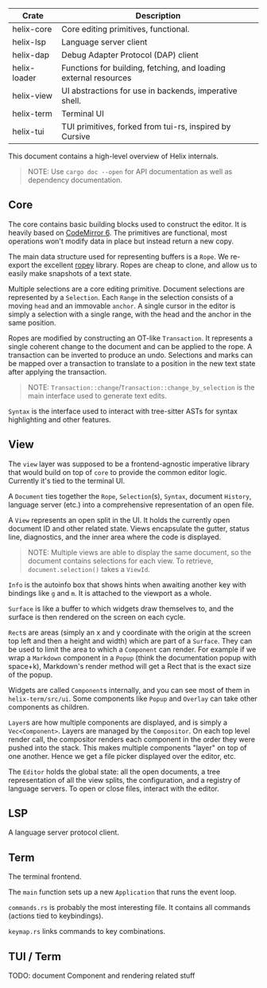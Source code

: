 | Crate        | Description                                                      |
| ------------ | ---------------------------------------------------------------- |
| helix-core   | Core editing primitives, functional.                             |
| helix-lsp    | Language server client                                           |
| helix-dap    | Debug Adapter Protocol (DAP) client                              |
| helix-loader | Functions for building, fetching, and loading external resources |
| helix-view   | UI abstractions for use in backends, imperative shell.           |
| helix-term   | Terminal UI                                                      |
| helix-tui    | TUI primitives, forked from tui-rs, inspired by Cursive          |

This document contains a high-level overview of Helix internals.

> NOTE: Use `cargo doc --open` for API documentation as well as dependency
> documentation.

## Core

The core contains basic building blocks used to construct the editor.
It is heavily based on [CodeMirror 6](https://codemirror.net/6/docs/).
The primitives are functional, most operations won't modify data in place but instead return a new copy.

The main data structure used for representing buffers is a `Rope`.
We re-export the excellent [ropey](https://github.com/cessen/ropey) library.
Ropes are cheap to clone, and allow us to easily make snapshots of a text state.

Multiple selections are a core editing primitive.
Document selections are represented by a `Selection`.
Each `Range` in the selection consists of a moving `head` and an immovable `anchor`.
A single cursor in the editor is simply a selection with a single range, with the head and the anchor in the same position.

Ropes are modified by constructing an OT-like `Transaction`.
It represents a single coherent change to the document and can be applied to the rope.
A transaction can be inverted to produce an undo.
Selections and marks can be mapped over a transaction to translate to a position in the new text state after applying the transaction.

> NOTE: `Transaction::change`/`Transaction::change_by_selection` is the main
> interface used to generate text edits.

`Syntax` is the interface used to interact with tree-sitter ASTs for syntax highlighting and other features.

## View

The `view` layer was supposed to be a frontend-agnostic imperative library that would build on top of `core` to provide the common editor logic.
Currently it's tied to the terminal UI.

A `Document` ties together the `Rope`, `Selection`(s), `Syntax`, document `History`, language server (etc.) into a comprehensive representation of an open file.

A `View` represents an open split in the UI.
It holds the currently open document ID and other related state.
Views encapsulate the gutter, status line, diagnostics, and the inner area where the code is displayed.

> NOTE: Multiple views are able to display the same document, so the document
> contains selections for each view. To retrieve, `document.selection()` takes
> a `ViewId`.

`Info` is the autoinfo box that shows hints when awaiting another key with bindings like `g` and `m`.
It is attached to the viewport as a whole.

`Surface` is like a buffer to which widgets draw themselves to, and the surface is then rendered on the screen on each cycle.

`Rect`s are areas (simply an x and y coordinate with the origin at the screen top left and then a height and width) which are part of a `Surface`.
They can be used to limit the area to which a `Component` can render.
For example if we wrap a `Markdown` component in a `Popup` (think the documentation popup with space+k), Markdown's render method will get a Rect that is the exact size of the popup.

Widgets are called `Component`s internally, and you can see most of them in `helix-term/src/ui`.
Some components like `Popup` and `Overlay` can take other components as children.

`Layer`s are how multiple components are displayed, and is simply a `Vec<Component>`.
Layers are managed by the `Compositor`.
On each top level render call, the compositor renders each component in the order they were pushed into the stack.
This makes multiple components "layer" on top of one another.
Hence we get a file picker displayed over the editor, etc.

The `Editor` holds the global state: all the open documents, a tree representation of all the view splits, the configuration, and a registry of language servers.
To open or close files, interact with the editor.

## LSP

A language server protocol client.

## Term

The terminal frontend.

The `main` function sets up a new `Application` that runs the event loop.

`commands.rs` is probably the most interesting file. It contains all commands (actions tied to keybindings).

`keymap.rs` links commands to key combinations.

## TUI / Term

TODO: document Component and rendering related stuff

